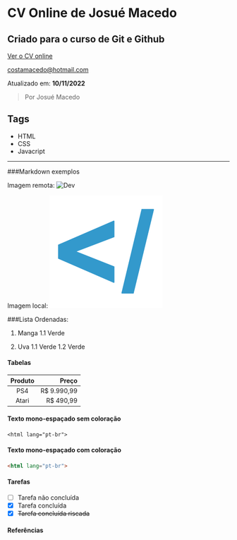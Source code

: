 # CV Online de Josué Macedo
Criado para o curso de Git e Github
-

[Ver o CV online]([urlcv] "Acessar o CV")

<costamacedo@hotmail.com>

Atualizado em: **10/11/2022**

> Por Josué Macedo

## Tags
- HTML
- CSS
- Javacript

---

###Markdown exemplos

Imagem remota:
![Dev](https://www.codeur.com/blog/wp-content/uploads/2021/04/image-crea-1-740x447.jpg "Dev")

Imagem local:
![Logo](images/favicon.png "Logo")

###Lista Ordenadas:
1. Manga
	1.1 Verde

1. Uva
	1.1 Verde
	1.2 Verde

#### Tabelas
Produto | Preço
:-------: | -----:
PS4 | R$ 9.990,99
Atari | R$ 490,99

#### Texto mono-espaçado sem coloração
```
<html lang="pt-br">
```

#### Texto mono-espaçado com coloração
```html
<html lang="pt-br">
```

#### Tarefas

- [ ] Tarefa não concluída
- [x] Tarefa concluída
- [x] ~~Tarefa concluída riscada~~

#### Referências
[urlcv]: https://josumacedo.github.io/